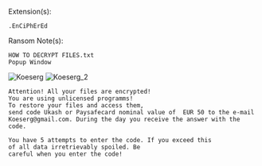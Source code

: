 Extension(s): 
```
.EnCiPhErEd
```
Ransom Note(s): 
```
HOW TO DECRYPT FILES.txt
Popup Window
```
![Koeserg](https://github.com/user-attachments/assets/fcf0d0e9-ab2e-493d-8bb9-ddb1e9cb8a2a)
![Koeserg_2](https://github.com/user-attachments/assets/e909dbf1-379e-4912-b6fb-8ef34519a195)
```
Attention! All your files are encrypted!
You are using unlicensed programms!
To restore your files and access them,
send code Ukash or Paysafecard nominal value of  EUR 50 to the e-mail Koeserg@gmail.com. During the day you receive the answer with the code.

You have 5 attempts to enter the code. If you exceed this
of all data irretrievably spoiled. Be
careful when you enter the code!
```
